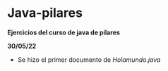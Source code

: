 # Java-pilares
**Ejercicios del curso de java de pilares**

**30/05/22** 

- Se hizo el primer documento de _Holamundo.java_
